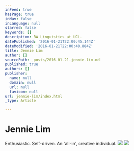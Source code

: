 ```yaml
---
inFeed: true
hasPage: true
inNav: false
inLanguage: null
starred: false
keywords: []
description: BA Linguistics at UCL.
datePublished: '2016-01-21T22:00:45.144Z'
dateModified: '2016-01-21T22:00:40.884Z'
title: Jennie Lim
author: []
sourcePath: _posts/2016-01-21-jennie-lim.md
published: true
authors: []
publisher:
  name: null
  domain: null
  url: null
  favicon: null
url: jennie-lim/index.html
_type: Article

---
```

# Jennie Lim

Enthusiastic. Self-driven. An 'all-in', creative individual.
![](https://s3-us-west-2.amazonaws.com/the-grid-img/p/c9ee30a329f5ffeee8908683742f2cd1d396f3bf.jpg)
![](https://the-grid-user-content.s3-us-west-2.amazonaws.com/a1ef0435-1a10-433a-a76a-bba5a1b85973.jpg)